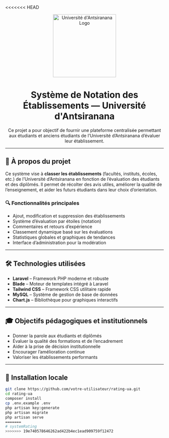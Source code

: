 <<<<<<< HEAD
<p align="center">
  <img src="https://upload.wikimedia.org/wikipedia/commons/thumb/2/2f/Logo_Univ_Antsiranana.png/600px-Logo_Univ_Antsiranana.png" width="200" alt="Université d'Antsiranana Logo">
</p>

<h1 align="center">Système de Notation des Établissements — Université d'Antsiranana</h1>

<p align="center">
Ce projet a pour objectif de fournir une plateforme centralisée permettant aux étudiants et anciens étudiants de l’Université d’Antsiranana d’évaluer leur établissement.
</p>

---

## 🎯 À propos du projet

Ce système vise à **classer les établissements** (facultés, instituts, écoles, etc.) de l’Université d’Antsiranana en fonction de l’évaluation des étudiants et des diplômés. Il permet de récolter des avis utiles, améliorer la qualité de l’enseignement, et aider les futurs étudiants dans leur choix d’orientation.

### 🔍 Fonctionnalités principales

- Ajout, modification et suppression des établissements
- Système d’évaluation par étoiles (notation)
- Commentaires et retours d’expérience
- Classement dynamique basé sur les évaluations
- Statistiques globales et graphiques de tendances
- Interface d’administration pour la modération

---

## 🛠️ Technologies utilisées

- **Laravel** – Framework PHP moderne et robuste
- **Blade** – Moteur de templates intégré à Laravel
- **Tailwind CSS** – Framework CSS utilitaire rapide
- **MySQL** – Système de gestion de base de données
- **Chart.js** – Bibliothèque pour graphiques interactifs

---

## 🎓 Objectifs pédagogiques et institutionnels

- Donner la parole aux étudiants et diplômés
- Évaluer la qualité des formations et de l’encadrement
- Aider à la prise de décision institutionnelle
- Encourager l’amélioration continue
- Valoriser les établissements performants

---

## 🚀 Installation locale

```bash
git clone https://github.com/votre-utilisateur/rating-ua.git
cd rating-ua
composer install
cp .env.example .env
php artisan key:generate
php artisan migrate
php artisan serve
=======
# systemRating
>>>>>>> 19e740578646262ad422b4ec1ead909759f12472
